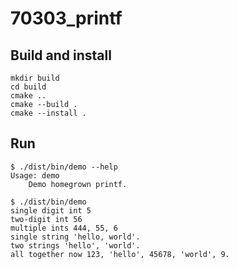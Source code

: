 # 70303_printf

## Build and install

```console
mkdir build
cd build
cmake ..
cmake --build .
cmake --install .
```

## Run

```console
$ ./dist/bin/demo --help
Usage: demo
    Demo homegrown printf.

$ ./dist/bin/demo
single digit int 5
two-digit int 56
multiple ints 444, 55, 6
single string 'hello, world'.
two strings 'hello', 'world'.
all together now 123, 'hello', 45678, 'world', 9.
```
